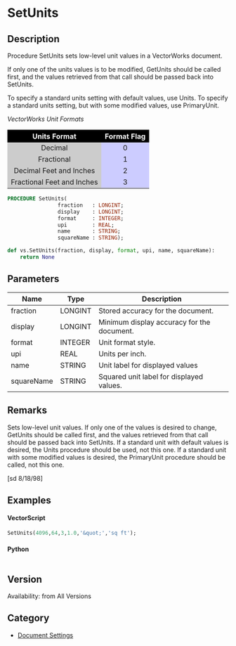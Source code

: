 # SetUnits

## Description
Procedure SetUnits sets low-level unit values in a VectorWorks document. 

If only one of the units values is to be modified, GetUnits should be called first, and the values retrieved from that call should be passed back into SetUnits. 

To specify a standard units setting with default values, use Units. To specify a standard units setting, but with some modified values, use PrimaryUnit.

<I>VectorWorks Unit Formats</I><P>
<CENTER>
<TABLE BORDER=0 ALIGN=CENTER CELLSPACING=1 CELLPADDING=3>
<TR> 
<TH ALIGN=CENTER BGCOLOR=#000000><FONT COLOR=#FFFFFF>Units Format</FONT></TH>
<TH ALIGN=CENTER BGCOLOR=#000000><FONT COLOR=#FFFFFF>Format Flag</FONT></TH>
</TR>
<TR> 
<TD ALIGN=CENTER BGCOLOR=#CCCCCC>Decimal</TD>
<TD ALIGN=CENTER BGCOLOR=#CCCCFF>0</TD>
</TR>
<TR> 
<TD ALIGN=CENTER BGCOLOR=#CCCCCC>Fractional</TD>
<TD ALIGN=CENTER BGCOLOR=#CCCCFF>1</TD>
</TR>
<TR> 
<TD ALIGN=CENTER BGCOLOR=#CCCCCC>Decimal Feet and Inches</TD>
<TD ALIGN=CENTER BGCOLOR=#CCCCFF>2</TD>
</TR>
<TR> 
<TD ALIGN=CENTER BGCOLOR=#CCCCCC>Fractional Feet and Inches </TD>
<TD ALIGN=CENTER BGCOLOR=#CCCCFF>3</TD>
</TR>
</TABLE>
</CENTER>

```pascal
PROCEDURE SetUnits(
				fraction   : LONGINT;
				display    : LONGINT;
				format     : INTEGER;
				upi        : REAL;
				name       : STRING;
				squareName : STRING);
```

```python
def vs.SetUnits(fraction, display, format, upi, name, squareName):
    return None
```

## Parameters
|Name|Type|Description|
|---|---|---|
|fraction|LONGINT|Stored accuracy for the document.|
|display|LONGINT|Minimum display accuracy for the document.|
|format|INTEGER|Unit format style.|
|upi|REAL|Units per inch.|
|name|STRING|Unit label for displayed values|
|squareName|STRING|Squared unit label for displayed values.|

## Remarks
Sets low-level unit values. If only one of the values is desired to change, GetUnits should be called first, and the values retrieved from that call should be passed back into SetUnits. If a standard unit with default values is desired, the Units procedure should be used, not this one. If a standard unit with some modified values is desired, the PrimaryUnit procedure should be called, not this one.

[sd 8/18/98]

## Examples
#### VectorScript ####
```pascal
SetUnits(4096,64,3,1.0,'&quot;','sq ft');
```
#### Python ####
```python

```

## Version
Availability: from All Versions

## Category
* [Document Settings](../Categories/Document%20Settings.md)
